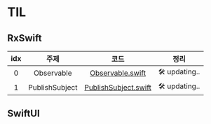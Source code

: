 # TIL

## RxSwift
idx|주제|코드|정리|
|:---:|:---:|:---:|:---:|
|0|Observable|[Observable.swift](RxSwift/RxSwiftTIL/0_CreateObservable.playground/Contents.swift)|🛠  updating..|
|1|PublishSubject|[PublishSubject.swift](RxSwift/RxSwiftTIL/1_Subject.playground/Contents.swift)|🛠  updating..|

## SwiftUI
